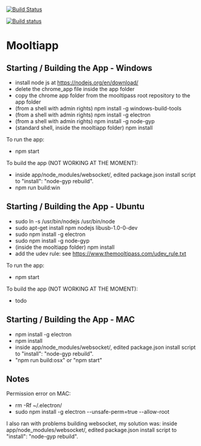 
[![Build Status](https://travis-ci.org/limpkin/mooltiapp.svg?branch=master)](https://travis-ci.org/limpkin/mooltiapp)

[![Build status](https://ci.appveyor.com/api/projects/status/nce8eenqf1wq9f92?svg=true)](https://ci.appveyor.com/project/limpkin/mooltiapp)


# Mooltiapp

Starting / Building the App - Windows
-------------------------------------
- install node js at https://nodejs.org/en/download/
- delete the chrome_app file inside the app folder
- copy the chrome app folder from the mooltipass root repository to the app folder
- (from a shell with admin rights) npm install -g windows-build-tools
- (from a shell with admin rights) npm install -g electron
- (from a shell with admin rights) npm install -g node-gyp
- (standard shell, inside the mooltiapp folder) npm install

To run the app:

- npm start

To build the app (NOT WORKING AT THE MOMENT):

- inside app/node_modules/websocket/, edited package.json install script to "install": "node-gyp rebuild".
- npm run build:win


Starting / Building the App - Ubuntu
------------------------------------
- sudo ln -s /usr/bin/nodejs /usr/bin/node
- sudo apt-get install npm nodejs libusb-1.0-0-dev
- sudo npm install -g electron
- sudo npm install -g node-gyp
- (inside the mooltiapp folder) npm install
- add the udev rule: see https://www.themooltipass.com/udev_rule.txt

To run the app:

- npm start

To build the app (NOT WORKING AT THE MOMENT):

- todo



Starting / Building the App - MAC
---------------------------------

- npm install -g electron
- npm install
- inside app/node_modules/websocket/, edited package.json install script to "install": "node-gyp rebuild".
- "npm run build:osx" or "npm start"

Notes
-----
Permission error on MAC:

- rm -Rf ~/.electron/
- sudo npm install -g electron --unsafe-perm=true --allow-root

I also ran with problems building websocket, my solution was: inside app/node_modules/websocket/, edited package.json install script to "install": "node-gyp rebuild".
